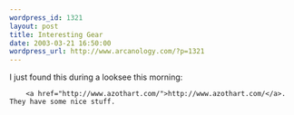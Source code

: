 ```yaml
--- 
wordpress_id: 1321
layout: post
title: Interesting Gear
date: 2003-03-21 16:50:00
wordpress_url: http://www.arcanology.com/?p=1321
---
```

I just found this during a looksee this morning: 
        
        <a href="http://www.azothart.com/">http://www.azothart.com/</a>. They have some nice stuff.